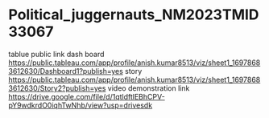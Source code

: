 # Political_juggernauts_NM2023TMID33067
tablue public link 
dash board
https://public.tableau.com/app/profile/anish.kumar8513/viz/sheet1_16978683612630/Dashboard1?publish=yes
story
https://public.tableau.com/app/profile/anish.kumar8513/viz/sheet1_16978683612630/Story2?publish=yes
video demonstration link
https://drive.google.com/file/d/1qtldftlEBhCPV-pY9wdkrdO0iqhTwNhb/view?usp=drivesdk
